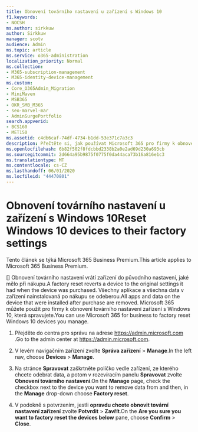 ```yaml
---
title: Obnovení továrního nastavení u zařízení s Windows 10
f1.keywords:
- NOCSH
ms.author: sirkkuw
author: Sirkkuw
manager: scotv
audience: Admin
ms.topic: article
ms.service: o365-administration
localization_priority: Normal
ms.collection:
- M365-subscription-management
- M365-identity-device-management
ms.custom:
- Core_O365Admin_Migration
- MiniMaven
- MSB365
- OKR_SMB_M365
- seo-marvel-mar
- AdminSurgePortfolio
search.appverid:
- BCS160
- MET150
ms.assetid: c4db6caf-74df-4734-b1dd-53e371c7a3c3
description: Přečtěte si, jak používat Microsoft 365 pro firmy k obnovení továrního nastavení zařízení s Windows 10, která spravujete, a vrátit je k původnímu nastavení při nákupu.
ms.openlocfilehash: 6b82f502f8fdcbbd2338b2a0e2ad69d230a693cb
ms.sourcegitcommit: 2d664a95b9875f0775f0da44aca73b16a816e1c3
ms.translationtype: MT
ms.contentlocale: cs-CZ
ms.lasthandoff: 06/01/2020
ms.locfileid: "44470801"
---
```

# <a name="reset-windows-10-devices-to-their-factory-settings"></a><span data-ttu-id="10676-103">Obnovení továrního nastavení u zařízení s Windows 10</span><span class="sxs-lookup"><span data-stu-id="10676-103">Reset Windows 10 devices to their factory settings</span></span>

<span data-ttu-id="10676-104">Tento článek se týká Microsoft 365 Business Premium.</span><span class="sxs-lookup"><span data-stu-id="10676-104">This article applies to Microsoft 365 Business Premium.</span></span>

<span data-ttu-id="10676-105">[] Obnovení továrního nastavení vrátí zařízení do původního nastavení, jaké mělo při nákupu.</span><span class="sxs-lookup"><span data-stu-id="10676-105">A factory reset reverts a device to the original settings it had when the device was purchased.</span></span> <span data-ttu-id="10676-106">Všechny aplikace a všechna data v zařízení nainstalovaná po nákupu se odeberou.</span><span class="sxs-lookup"><span data-stu-id="10676-106">All apps and data on the device that were installed after purchase are removed.</span></span> <span data-ttu-id="10676-107">Microsoft 365 můžete použít pro firmy k obnovení továrního nastavení zařízení s Windows 10, která spravujete.</span><span class="sxs-lookup"><span data-stu-id="10676-107">You can use Microsoft 365 for business to factory reset Windows 10 devices you manage.</span></span>
  
1. <span data-ttu-id="10676-108">Přejděte do centra pro správu na adrese <a href="https://go.microsoft.com/fwlink/p/?linkid=837890" target="_blank">https://admin.microsoft.com</a> .</span><span class="sxs-lookup"><span data-stu-id="10676-108">Go to the admin center at <a href="https://go.microsoft.com/fwlink/p/?linkid=837890" target="_blank">https://admin.microsoft.com</a>.</span></span>
    
2. <span data-ttu-id="10676-109">V levém navigačním zařízení zvolte **Správa zařízení** \> **Manage**.</span><span class="sxs-lookup"><span data-stu-id="10676-109">In the left nav, choose **Devices** \> **Manage**.</span></span>

3. <span data-ttu-id="10676-110">Na stránce **Spravovat** zaškrtněte políčko vedle zařízení, ze kterého chcete odebrat data, a potom v rozevíracím panelu **Spravovat** zvolte **Obnovení továrního nastavení**.</span><span class="sxs-lookup"><span data-stu-id="10676-110">On the **Manage** page, check the checkbox next to the device you want to remove data from and then, in the **Manage** drop-down choose **Factory reset**.</span></span>
    
4. <span data-ttu-id="10676-111">V podokně s potvrzením, jestli **opravdu chcete obnovit tovární nastavení zařízení** zvolte **Potvrdit** \> **Zavřít**.</span><span class="sxs-lookup"><span data-stu-id="10676-111">On the **Are you sure you want to factory reset the devices below** pane, choose **Confirm** \> **Close**.</span></span>
    
  

